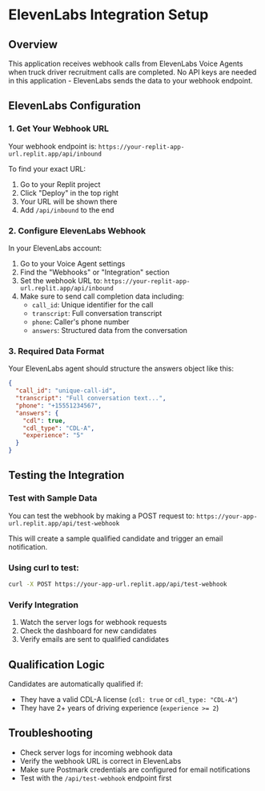 # ElevenLabs Integration Setup

## Overview
This application receives webhook calls from ElevenLabs Voice Agents when truck driver recruitment calls are completed. No API keys are needed in this application - ElevenLabs sends the data to your webhook endpoint.

## ElevenLabs Configuration

### 1. Get Your Webhook URL
Your webhook endpoint is: `https://your-replit-app-url.replit.app/api/inbound`

To find your exact URL:
1. Go to your Replit project
2. Click "Deploy" in the top right
3. Your URL will be shown there
4. Add `/api/inbound` to the end

### 2. Configure ElevenLabs Webhook
In your ElevenLabs account:
1. Go to your Voice Agent settings
2. Find the "Webhooks" or "Integration" section
3. Set the webhook URL to: `https://your-replit-app-url.replit.app/api/inbound`
4. Make sure to send call completion data including:
   - `call_id`: Unique identifier for the call
   - `transcript`: Full conversation transcript
   - `phone`: Caller's phone number
   - `answers`: Structured data from the conversation

### 3. Required Data Format
Your ElevenLabs agent should structure the answers object like this:
```json
{
  "call_id": "unique-call-id",
  "transcript": "Full conversation text...",
  "phone": "+15551234567",
  "answers": {
    "cdl": true,
    "cdl_type": "CDL-A",
    "experience": "5"
  }
}
```

## Testing the Integration

### Test with Sample Data
You can test the webhook by making a POST request to:
`https://your-app-url.replit.app/api/test-webhook`

This will create a sample qualified candidate and trigger an email notification.

### Using curl to test:
```bash
curl -X POST https://your-app-url.replit.app/api/test-webhook
```

### Verify Integration
1. Watch the server logs for webhook requests
2. Check the dashboard for new candidates
3. Verify emails are sent to qualified candidates

## Qualification Logic
Candidates are automatically qualified if:
- They have a valid CDL-A license (`cdl: true` or `cdl_type: "CDL-A"`)
- They have 2+ years of driving experience (`experience >= 2`)

## Troubleshooting
- Check server logs for incoming webhook data
- Verify the webhook URL is correct in ElevenLabs
- Make sure Postmark credentials are configured for email notifications
- Test with the `/api/test-webhook` endpoint first